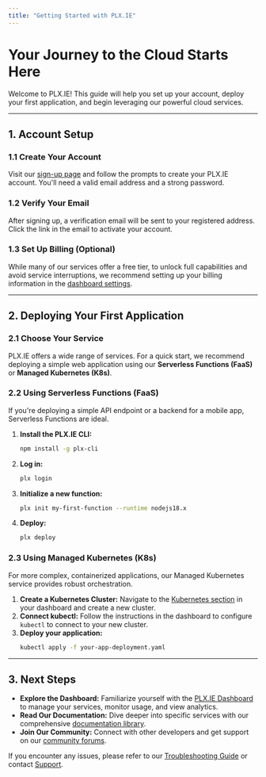 ```yaml
---
title: "Getting Started with PLX.IE"
---
```


# Your Journey to the Cloud Starts Here

Welcome to PLX.IE! This guide will help you set up your account, deploy your first application, and begin leveraging our powerful cloud services.

---

## 1. Account Setup

### **1.1 Create Your Account**

Visit our [sign-up page](https://plx.ie/signup) and follow the prompts to create your PLX.IE account. You'll need a valid email address and a strong password.

### **1.2 Verify Your Email**

After signing up, a verification email will be sent to your registered address. Click the link in the email to activate your account.

### **1.3 Set Up Billing (Optional)**

While many of our services offer a free tier, to unlock full capabilities and avoid service interruptions, we recommend setting up your billing information in the [dashboard settings](https://plx.ie/dashboard/settings/billing).

---

## 2. Deploying Your First Application

### **2.1 Choose Your Service**

PLX.IE offers a wide range of services. For a quick start, we recommend deploying a simple web application using our **Serverless Functions (FaaS)** or **Managed Kubernetes (K8s)**.

### **2.2 Using Serverless Functions (FaaS)**

If you're deploying a simple API endpoint or a backend for a mobile app, Serverless Functions are ideal.

1.  **Install the PLX.IE CLI:**
    ```bash
    npm install -g plx-cli
    ```
2.  **Log in:**
    ```bash
    plx login
    ```
3.  **Initialize a new function:**
    ```bash
    plx init my-first-function --runtime nodejs18.x
    ```
4.  **Deploy:**
    ```bash
    plx deploy
    ```

### **2.3 Using Managed Kubernetes (K8s)**

For more complex, containerized applications, our Managed Kubernetes service provides robust orchestration.

1.  **Create a Kubernetes Cluster:** Navigate to the [Kubernetes section](https://plx.ie/dashboard/kubernetes) in your dashboard and create a new cluster.
2.  **Connect kubectl:** Follow the instructions in the dashboard to configure `kubectl` to connect to your new cluster.
3.  **Deploy your application:**
    ```bash
    kubectl apply -f your-app-deployment.yaml
    ```

---

## 3. Next Steps

*   **Explore the Dashboard:** Familiarize yourself with the [PLX.IE Dashboard](https://plx.ie/dashboard) to manage your services, monitor usage, and view analytics.
*   **Read Our Documentation:** Dive deeper into specific services with our comprehensive [documentation library](https://plx.ie/docs).
*   **Join Our Community:** Connect with other developers and get support on our [community forums](https://plx.ie/community).

If you encounter any issues, please refer to our [Troubleshooting Guide](https://plx.ie/docs/troubleshooting) or contact [Support](https://plx.ie/support).
